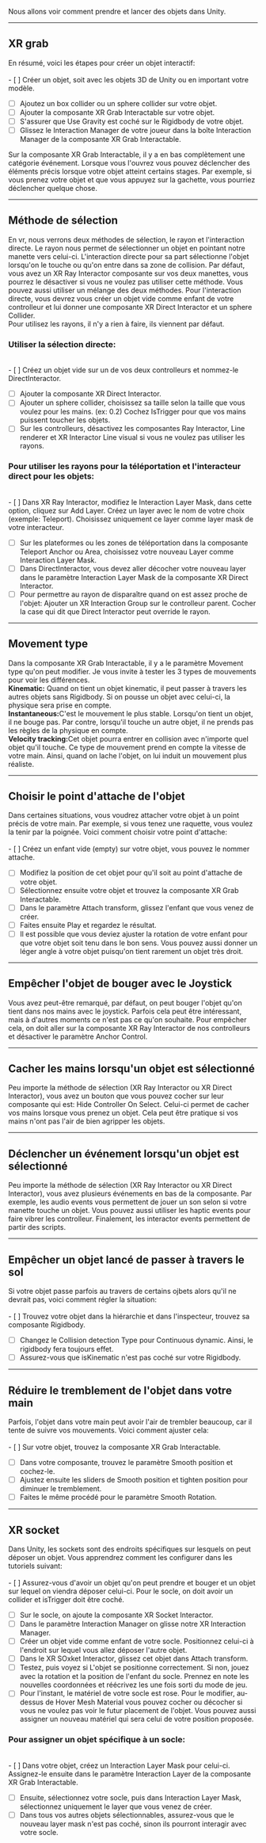 

Nous allons voir comment prendre et lancer des objets dans Unity.   


***  

## XR grab
En résumé, voici les étapes pour créer un objet interactif:   
<br>- [ ] Créer un objet, soit avec les objets 3D de Unity ou en important votre modèle.
- [ ] Ajoutez un box collider ou un sphere collider sur votre objet.
- [ ] Ajouter la composante XR Grab Interactable sur votre objet.
- [ ] S'assurer que Use Gravity est coché sur le Rigidbody de votre objet.
- [ ] Glissez le Interaction Manager de votre joueur dans la boîte Interaction Manager de la composante XR Grab Interactable.

Sur la composante XR Grab Interactable, il y a en bas complètement une catégorie événement. Lorsque vous l'ouvrez vous pouvez déclencher des éléments précis lorsque votre objet atteint certains stages. Par exemple, si vous prenez votre objet et que vous appuyez sur la gachette, vous pourriez déclencher quelque chose.   

<youtube src="KljYJ8an1dU"></youtube>

***  

## Méthode de sélection
En vr, nous verrons deux méthodes de sélection, le rayon et l'interaction directe. Le rayon nous permet de sélectionner un objet en pointant notre manette vers celui-ci. L'interaction directe pour sa part sélectionne l'objet lorsqu'on le touche ou qu'on entre dans sa zone de collision. Par défaut, vous avez un XR Ray Interactor composante sur vos deux manettes, vous pourrez le désactiver si vous ne voulez pas utiliser cette méthode. Vous pouvez aussi utiliser un mélange des deux méthodes. Pour l'interaction directe, vous devrez vous créer un objet vide comme enfant de votre controlleur et lui donner une composante XR Direct Interactor et un sphere Collider.   
Pour utilisez les rayons, il n'y a rien à faire, ils viennent par défaut.   
### Utiliser la sélection directe:
<br>- [ ] Créez un objet vide sur un de vos deux controlleurs et nommez-le DirectInteractor.
- [ ] Ajouter la composante XR Direct Interactor.
- [ ] Ajouter un sphere collider, choisissez sa taille selon la taille que vous voulez pour les mains. (ex: 0.2) Cochez IsTrigger pour que vos mains puissent toucher les objets.
- [ ] Sur les controlleurs, désactivez les composantes Ray Interactor, Line renderer et XR Interactor Line visual si vous ne voulez pas utiliser les rayons.
### Pour utiliser les rayons pour la téléportation et l'interacteur direct pour les objets:
<br>- [ ] Dans XR Ray Interactor, modifiez le Interaction Layer Mask, dans cette option, cliquez sur Add Layer. Créez un layer avec le nom de votre choix (exemple: Teleport). Choisissez uniquement ce layer comme layer mask de votre interacteur.
- [ ] Sur les plateformes ou les zones de téléportation dans la composante Teleport Anchor ou Area, choisissez votre nouveau Layer comme Interaction Layer Mask.
- [ ] Dans DirectInteractor, vous devez aller décocher votre nouveau layer dans le paramètre Interaction Layer Mask de la composante XR Direct Interactor.
- [ ] Pour permettre au rayon de disparaître quand on est assez proche de l'objet: Ajouter un XR Interaction Group sur le controlleur parent. Cocher la case qui dit que Direct Interactor peut override le rayon.
<youtube src="O4XpqZM7R0U"></youtube>

***  

## Movement type
 Dans la composante XR Grab Interactable, il y a le paramètre Movement type qu'on peut modifier. Je vous invite à tester les 3 types de mouvements pour voir les différences.   
<b>Kinematic:</b> Quand on tient un objet kinematic, il peut passer à travers les autres objets sans Rigidbody. Si on pousse un objet avec celui-ci, la physique sera prise en compte.   
<b>Instantaneous:</b>C'est le mouvement le plus stable. Lorsqu'on tient un objet, il ne bouge pas. Par contre, lorsqu'il touche un autre objet, il ne prends pas les règles de la physique en compte.   
<b>Velocity tracking:</b>Cet objet pourra entrer en collision avec n'importe quel objet qu'il touche. Ce type de mouvement prend en compte la vitesse de votre main. Ainsi, quand on lache l'objet, on lui induit un mouvement plus réaliste.   

***  

## Choisir le point d'attache de l'objet
Dans certaines situations, vous voudrez attacher votre objet à un point précis de votre main. Par exemple, si vous tenez une raquette, vous voulez la tenir par la poignée. Voici comment choisir votre point d'attache:   
<br>- [ ] Créez un enfant vide (empty) sur votre objet, vous pouvez le nommer attache.
- [ ] Modifiez la position de cet objet pour qu'il soit au point d'attache de votre objet.
- [ ] Sélectionnez ensuite votre objet et trouvez la composante XR Grab Interactable.
- [ ] Dans le paramètre Attach transform, glissez l'enfant que vous venez de créer.
- [ ] Faites ensuite Play et regardez le résultat.
- [ ] Il est possible que vous deviez ajuster la rotation de votre enfant pour que votre objet soit tenu dans le bon sens. Vous pouvez aussi donner un léger angle à votre objet puisqu'on tient rarement un objet très droit.

***  

## Empêcher l'objet de bouger avec le Joystick
Vous avez peut-être remarqué, par défaut, on peut bouger l'objet qu'on tient dans nos mains avec le joystick. Parfois cela peut être intéressant, mais à d'autres moments ce n'est pas ce qu'on souhaite. Pour empêcher cela, on doit aller sur la composante XR Ray Interactor de nos controlleurs et désactiver le paramètre Anchor Control. 


***  

## Cacher les mains lorsqu'un objet est sélectionné
Peu importe la méthode de sélection (XR Ray Interactor ou XR Direct Interactor), vous avez un bouton que vous pouvez cocher sur leur composante qui est: Hide Controller On Select. Celui-ci permet de cacher vos mains lorsque vous prenez un objet. Cela peut être pratique si vos mains n'ont pas l'air de bien agripper les objets.    
***  

## Déclencher un événement lorsqu'un objet est sélectionné

Peu importe la méthode de sélection (XR Ray Interactor ou XR Direct Interactor), vous avez plusieurs événements en bas de la composante. Par exemple, les audio events vous permettent de jouer un son selon si votre manette touche un objet. Vous pouvez aussi utiliser les haptic events pour faire vibrer les controlleur. Finalement, les interactor events permettent de partir des scripts.   

***  

## Empêcher un objet lancé de passer à travers le sol
Si votre objet passe parfois au travers de certains ojbets alors qu'il ne devrait pas, voici comment régler la situation:   
<br>- [ ] Trouvez votre objet dans la hiérarchie et dans l'inspecteur, trouvez sa composante Rigidbody.
- [ ] Changez le Collision detection Type pour Continuous dynamic. Ainsi, le rigidbody fera toujours effet.
- [ ] Assurez-vous que isKinematic n'est pas coché sur votre Rigidbody.

***  

## Réduire le tremblement de l'objet dans votre main
Parfois, l'objet dans votre main peut avoir l'air de trembler beaucoup, car il tente de suivre vos mouvements. Voici comment ajuster cela:   
<br>- [ ] Sur votre objet, trouvez la composante XR Grab Interactable.
- [ ] Dans votre composante, trouvez le paramètre Smooth position et cochez-le.
- [ ] Ajustez ensuite les sliders de Smooth position et tighten position pour diminuer le tremblement.
- [ ] Faites le même procédé pour le paramètre Smooth Rotation.

***  

## XR socket


Dans Unity, les sockets sont des endroits spécifiques sur lesquels on peut déposer un objet. Vous apprendrez comment les configurer dans les tutoriels suivant:   
<br>- [ ] Assurez-vous d'avoir un objet qu'on peut prendre et bouger et un objet sur lequel on viendra déposer celui-ci. Pour le socle, on doit avoir un collider et isTrigger doit être coché.
- [ ] Sur le socle, on ajoute la composante XR Socket Interactor.
- [ ] Dans le paramètre Interaction Manager on glisse notre XR Interaction Manager.
- [ ] Créer un objet vide comme enfant de votre socle. Positionnez celui-ci à l'endroit sur lequel vous allez déposer l'autre objet.
- [ ] Dans le XR SOxket Interactor, glissez cet objet dans Attach transform.
- [ ] Testez, puis voyez si L'objet se positionne correctement. Si non, jouez avec la rotation et la position de l'enfant du socle. Prennez en note les nouvelles coordonnées et réécrivez les une fois sorti du mode de jeu.
- [ ] Pour l'instant, le matériel de votre socle est rose. Pour le modifier, au-dessus de Hover Mesh Material vous pouvez cocher ou décocher si vous ne voulez pas voir le futur placement de l'objet. Vous pouvez aussi assigner un nouveau matériel qui sera celui de votre position proposée.

### Pour assigner un objet spécifique à un socle:
<br>- [ ] Dans votre objet, créez un Interaction Layer Mask pour celui-ci. Assignez-le ensuite dans le paramètre Interaction Layer de la composante XR Grab Interactable.
- [ ] Ensuite, sélectionnez votre socle, puis dans Interaction Layer Mask, sélectionnez uniquement le layer que vous venez de créer.
- [ ] Dans tous vos autres objets sélectionnables, assurez-vous que le nouveau layer mask n'est pas coché, sinon ils pourront interagir avec votre socle.

<youtube src="VCxaXsLxTs0"></youtube>
